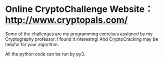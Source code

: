 Online CryptoChallenge Website：http://www.cryptopals.com/
=============================================================================================

Some of the challenges are my programming exercises assigned by my Cryptography professor. I found it interestng! And CryptoCracking may be helpful for your algorithm.

All the python code can be run by py3.
